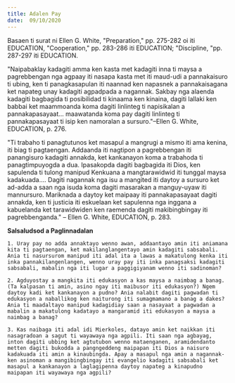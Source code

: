 ```yaml
---
title: Adalen Pay
date:  09/10/2020
---
```


Basaen ti surat ni Ellen G. White, "Preparation," pp. 275-282 oi iti EDUCATION, "Cooperation," pp. 283-286 iti EDUCATION; "Discipline, "pp. 287-297 iti EDUCATION.

"Naipabaklay kadagiti amma ken kasta met kadagiti inna ti maysa a pagrebbengan nga agpaay iti nasapa kasta met iti maud-udi a pannakaisuro ti ubing, ken ti panagkasapulan iti naannad ken napasnek a pannakaisagana ket napateg unay kadagiti agpadpada a nagannak. Sakbay nga alaenda kadagiti bagbagida ti posibilidad ti kinaama ken kinaina, dagiti lallaki ken babbai ket maammoanda koma dagiti linlinteg ti napisikalan a pannakapasayaat... maawatanda koma pay dagiti linlinteg ti pannakapasayaat ti isip ken namoralan a sursuro."–Ellen G. White, EDUCATION, p. 276.

"Ti trabaho ti panagtutunos ket masapul a mangrugi a mismo iti ama kenina, iti biag ti pagtaengan. Addaanda iti nagtipon a pagrebbengan iti panangisuro kadagiti annakda, ket kankanayon koma a trabahoda ti panagtimpuyogda a dua. Ipasakopda dagiti bagbagida iti Dios, ken sapulenda ti tulong manipud Kenkuana a mangtarawidwid iti tunggal maysa kadakuada.... Dagiti nagannak nga isu a mangited iti daytoy a sursuro ket ad-adda a saan nga isuda koma dagiti masarakan a manguy-uyaw iti mannursuro. Mariknada a daytoy ket maipaay iti pannakapasayaat dagiti annakda, ken ti justicia iti eskuelaan ket sapulenna nga inggana a kabuelanda ket tarawidwiden ken raemenda dagiti makibingbingay iti pagrebbenganda." – Ellen G. White, EDUCATION, p. 283.

**Salsaludsod a Paglinnadalan**

`1. Uray pay no adda annaktayo wenno awan, addaantayo amin iti aniamana kita ti pagtaengan, ket makilanglangentayo amin kadagiti sabsabali. Ania ti nasursurom manipud iti adal ita a lawas a makatulong kenka iti inka pannakilangenlangen, wenno uray pay iti inka panagsaksi kadagiti sabsabali, mabalin nga iti lugar a paggigiyanam wenno iti sadinoman?`

`2. Agduyostay a mangkita iti edukasyon a kas maysa a naimbag a banag. (Ta kalpasan ti amin, asino ngay iti maibusor iti edukasyon?) Ngem daytoy kadi ket kankanayon a pudno? Ania nalabit dagiti pagwadan ti edukasyon a naballikog ken naiturong iti sumagmamano a banag a dakes? Ania ti maadaltayo manipud kadagidiay saan a nasayaat a pagwadan a mabalin a makatulong kadatayo a mangaramid iti edukasyon a maysa a naimbag a banag?`

`3. Kas naibaga iti adal idi Mierkoles, datayo amin ket naikkan iti nasagradoan a sagut ti wayawaya nga agpili. Iti saan nga agbayag, inton dagiti ubbing ket agtutubon wenno mataenganen, aramidendanto metten dagiti bukodda a pangngeddeng maipapan iti Dios a naisuro kadakuada iti amin a kinaubingda. Apay a masapul nga amin a nagannak-ken asinoman a mangibingbingay iti evangelio kadagiti sabsabali ket masapul a kankanayon a laglagipenna daytoy napateg a kinapudno maipapan iti wayawaya nga agpili?`